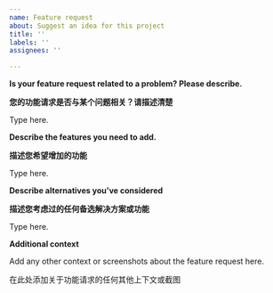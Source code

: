 ```yaml
---
name: Feature request
about: Suggest an idea for this project
title: ''
labels: ''
assignees: ''

---
```


**Is your feature request related to a problem? Please describe.**

**您的功能请求是否与某个问题相关？请描述清楚**

Type here.

**Describe the features you need to add.**

**描述您希望增加的功能**

Type here.

**Describe alternatives you've considered**

**描述您考虑过的任何备选解决方案或功能**

Type here.

**Additional context**

Add any other context or screenshots about the feature request here.

在此处添加关于功能请求的任何其他上下文或截图